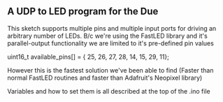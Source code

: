 ## A UDP to LED program for the Due

This sketch supports multiple pins and multiple input ports for driving an arbitrary number of LEDs. B/c we're using the FastLED library and it's parallel-output functionality we are limited to it's pre-defined pin values

uint16_t available_pins[] = {
         25,
         26,
         27,
         28,
         14,
         15,
         29,
         11};

However this is the fastest solution we've been able to find (Faster than normal FastLED routines and faster than Adafruit's Neopixel library)

Variables and how to set them is all described at the top of the .ino file
